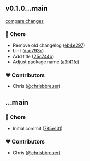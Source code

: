 
## v0.1.0...main

[compare changes](https://github.com/stacksjs/aax/compare/v0.1.0...main)

### 🏡 Chore

- Remove old changelog ([eb4e297](https://github.com/stacksjs/aax/commit/eb4e297))
- Lint ([dac793c](https://github.com/stacksjs/aax/commit/dac793c))
- Add title ([25c744b](https://github.com/stacksjs/aax/commit/25c744b))
- Adjust package name ([a3f41fd](https://github.com/stacksjs/aax/commit/a3f41fd))

### ❤️ Contributors

- Chris ([@chrisbbreuer](https://github.com/chrisbbreuer))

## ...main

### 🏡 Chore

- Initial commit ([785e131](https://github.com/stacksjs/aax/commit/785e131))

### ❤️ Contributors

- Chris ([@chrisbbreuer](https://github.com/chrisbbreuer))
